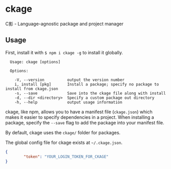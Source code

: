 # ckage

C影 - Language-agnostic package and project manager

## Usage

First, install it with `$ npm i ckage -g` to install it globally.

```
  Usage: ckage [options]

  Options:

    -V, --version          output the version number
    i, install [pkg]       Install a package; specify no package to install from ckage.json
    -s, --save             Save into the ckage file along with install
    -d, --dir <directory>  Specify a custom package out directory
    -h, --help             output usage information
```


ckage, like npm, allows you to have a manifest file (`ckage.json`) which makes it easier to specify dependencies in a project. When installing a package, specify the `--save` flag to add the package into your manifest file.

By default, ckage uses the `ckage/` folder for packages.

The global config file for ckage exists at `~/.ckage.json`.

```json
{
        "token": "YOUR_LOGIN_TOKEN_FOR_CKAGE"
}
```